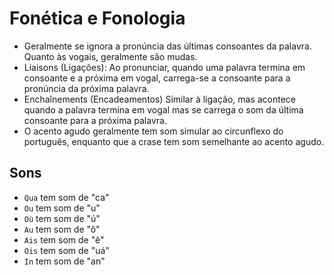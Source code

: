 # Fonética e Fonologia

-   Geralmente se ignora a pronúncia das últimas consoantes da palavra. Quanto às vogais, geralmente são mudas.
-   Liaisons (Ligações): Ao pronunciar, quando uma palavra termina em consoante e a próxima em vogal, carrega-se a consoante para a pronúncia da próxima palavra.
-   Enchaînements (Encadeamentos) Similar à ligação, mas acontece quando a palavra termina em vogal mas se carrega o som da última consoante para a próxima palavra.
-   O acento agudo geralmente tem som simular ao circunflexo do português, enquanto que a crase tem som semelhante ao acento agudo.

## Sons

-   `Qua` tem som de "ca"
-   `Ou` tem som de "u"
-   `Où` tem som de "ú"
-   `Au` tem som de "ô"
-   `Ais` tem som de "ê"
-   `Ois` tem som de "uá"
-   `In` tem som de "an"
